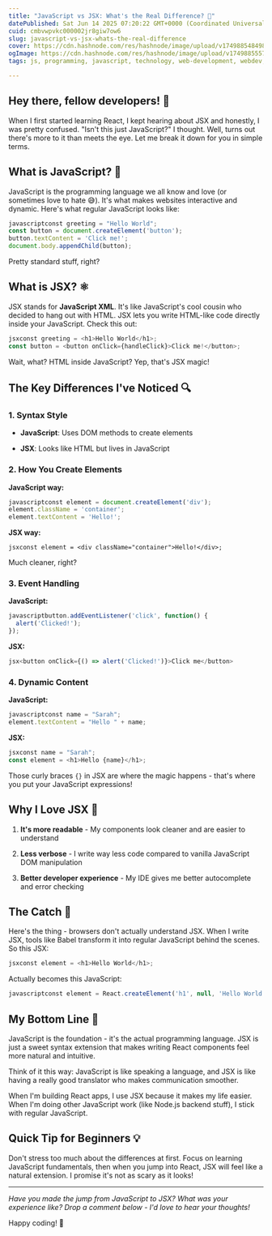 ```yaml
---
title: "JavaScript vs JSX: What's the Real Difference? 🤔"
datePublished: Sat Jun 14 2025 07:20:22 GMT+0000 (Coordinated Universal Time)
cuid: cmbvwpvkc000002jr8giw7ow6
slug: javascript-vs-jsx-whats-the-real-difference
cover: https://cdn.hashnode.com/res/hashnode/image/upload/v1749885484987/8fe2dc92-f3b3-4886-9480-37a90bf55d1e.png
ogImage: https://cdn.hashnode.com/res/hashnode/image/upload/v1749885557165/1ccd10e9-9977-433a-9d01-e42cd19ea125.png
tags: js, programming, javascript, technology, web-development, webdev, developer, learning, full-stack, javascript-framework, beginners, tech, hashnode, frontend-development, jsx

---
```


## Hey there, fellow developers! 👋

When I first started learning React, I kept hearing about JSX and honestly, I was pretty confused. "Isn't this just JavaScript?" I thought. Well, turns out there's more to it than meets the eye. Let me break it down for you in simple terms.

## What is JavaScript? 📝

JavaScript is the programming language we all know and love (or sometimes love to hate 😅). It's what makes websites interactive and dynamic. Here's what regular JavaScript looks like:

```javascript
javascriptconst greeting = "Hello World";
const button = document.createElement('button');
button.textContent = 'Click me!';
document.body.appendChild(button);
```

Pretty standard stuff, right?

## What is JSX? ⚛️

JSX stands for **JavaScript XML**. It's like JavaScript's cool cousin who decided to hang out with HTML. JSX lets you write HTML-like code directly inside your JavaScript. Check this out:

```javascript
jsxconst greeting = <h1>Hello World</h1>;
const button = <button onClick={handleClick}>Click me!</button>;
```

Wait, what? HTML inside JavaScript? Yep, that's JSX magic!

## The Key Differences I've Noticed 🔍

### 1\. **Syntax Style**

* **JavaScript**: Uses DOM methods to create elements
    
* **JSX**: Looks like HTML but lives in JavaScript
    

### 2\. **How You Create Elements**

**JavaScript way:**

```javascript
javascriptconst element = document.createElement('div');
element.className = 'container';
element.textContent = 'Hello!';
```

**JSX way:**

```plaintext
jsxconst element = <div className="container">Hello!</div>;
```

Much cleaner, right?

### 3\. **Event Handling**

**JavaScript:**

```javascript
javascriptbutton.addEventListener('click', function() {
  alert('Clicked!');
});
```

**JSX:**

```javascript
jsx<button onClick={() => alert('Clicked!')}>Click me</button>
```

### 4\. **Dynamic Content**

**JavaScript:**

```javascript
javascriptconst name = "Sarah";
element.textContent = "Hello " + name;
```

**JSX:**

```javascript
jsxconst name = "Sarah";
const element = <h1>Hello {name}</h1>;
```

Those curly braces `{}` in JSX are where the magic happens - that's where you put your JavaScript expressions!

## Why I Love JSX 💖

1. **It's more readable** - My components look cleaner and are easier to understand
    
2. **Less verbose** - I write way less code compared to vanilla JavaScript DOM manipulation
    
3. **Better developer experience** - My IDE gives me better autocomplete and error checking
    

## The Catch 🎣

Here's the thing - browsers don't actually understand JSX. When I write JSX, tools like Babel transform it into regular JavaScript behind the scenes. So this JSX:

```javascript
jsxconst element = <h1>Hello World</h1>;
```

Actually becomes this JavaScript:

```javascript
javascriptconst element = React.createElement('h1', null, 'Hello World');
```

## My Bottom Line 🚀

JavaScript is the foundation - it's the actual programming language. JSX is just a sweet syntax extension that makes writing React components feel more natural and intuitive.

Think of it this way: JavaScript is like speaking a language, and JSX is like having a really good translator who makes communication smoother.

When I'm building React apps, I use JSX because it makes my life easier. When I'm doing other JavaScript work (like Node.js backend stuff), I stick with regular JavaScript.

## Quick Tip for Beginners 💡

Don't stress too much about the differences at first. Focus on learning JavaScript fundamentals, then when you jump into React, JSX will feel like a natural extension. I promise it's not as scary as it looks!

---

*Have you made the jump from JavaScript to JSX? What was your experience like? Drop a comment below - I'd love to hear your thoughts!*

Happy coding! 🎉